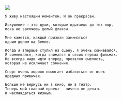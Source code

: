 <!--2019-09-20 08:55:59-->
<img src="/posts/Подборка цитат и афоризмов/belmondo.jpeg">

>

    Я живу настоящим моментом. И он прекрасен.

>

    Искушение — это духи, которые вдыхаешь до тех пор, 
    пока не захочешь целый флакон.

>

    Мне кажется, каждый призван заниматься 
    одним делом на Земле.

>

    Когда я впервые ступил на сцену, я очень сомневался. 
    Я сомневался, когда снимался в своих первых фильмах.
    Но всегда надо идти вперед, проявляя смелость, 
    которая не исключает сомнения.

>

    Спорт очень хорошо помогает избавиться от всех 
    вредных привычек.

>

    Больше не вернусь ни в кино, ни в театр. 
    Теперь мой главный проект — ничего не делать 
    и наслаждаться жизнью.